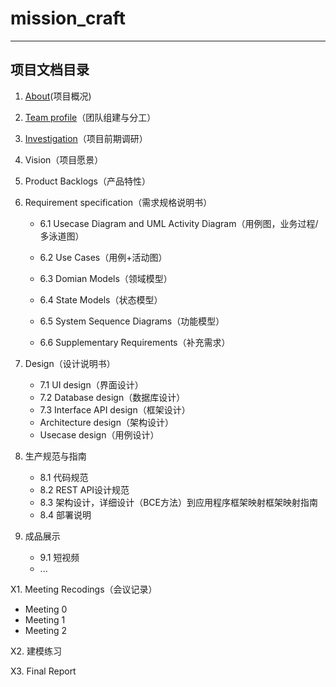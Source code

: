 # mission_craft

------

## 项目文档目录

1. [About](https://sysuswsad.github.io/mission_craft/Introduction.html)(项目概况)

2. [Team profile](https://sysuswsad.github.io/mission_craft/Team.html)（团队组建与分工）

3. [Investigation](https://sysuswsad.github.io/mission_craft/Investigation.html)（项目前期调研）

4. Vision（项目愿景）

5. Product Backlogs（产品特性）

6. Requirement specification（需求规格说明书）

   - 6.1 Usecase Diagram and UML Activity Diagram（用例图，业务过程/多泳道图）

   - 6.2 Use Cases（用例+活动图）
   - 6.3 Domian Models（领域模型）
   - 6.4 State Models（状态模型）
   - 6.5 System Sequence Diagrams（功能模型）
   - 6.6 Supplementary Requirements（补充需求）

7. Design（设计说明书）
   - 7.1 UI design（界面设计）
   - 7.2 Database design（数据库设计）
   - 7.3 Interface API design（框架设计）
   - Architecture design（架构设计）
   - Usecase design（用例设计）

8. 生产规范与指南
   - 8.1 代码规范
   - 8.2 REST API设计规范
   - 8.3 架构设计，详细设计（BCE方法）到应用程序框架映射框架映射指南
   - 8.4 部署说明
9. 成品展示
   - 9.1 短视频
   - ...

X1. Meeting Recodings（会议记录）

- Meeting 0
- Meeting 1
- Meeting 2

X2. 建模练习

X3. Final Report